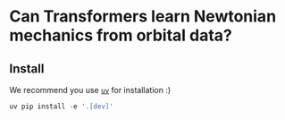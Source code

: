 # Can Transformers learn Newtonian mechanics from orbital data?

## Install

We recommend you use [`uv`](https://github.com/astral-sh/uv) for installation :)

```py
uv pip install -e '.[dev]'
```
